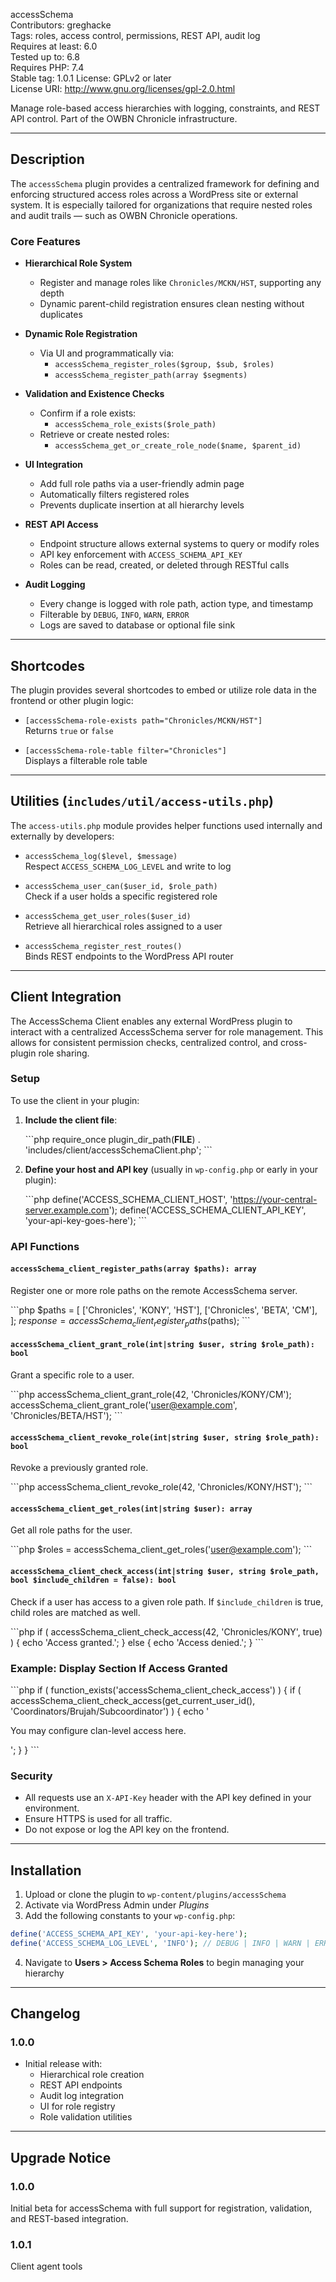  accessSchema   
Contributors: greghacke  
Tags: roles, access control, permissions, REST API, audit log  
Requires at least: 6.0  
Tested up to: 6.8  
Requires PHP: 7.4  
Stable tag: 1.0.1 
License: GPLv2 or later  
License URI: http://www.gnu.org/licenses/gpl-2.0.html  

Manage role-based access hierarchies with logging, constraints, and REST API control. Part of the OWBN Chronicle infrastructure.

---

##   Description  

The `accessSchema` plugin provides a centralized framework for defining and enforcing structured access roles across a WordPress site or external system. It is especially tailored for organizations that require nested roles and audit trails — such as OWBN Chronicle operations.

### Core Features

- **Hierarchical Role System**
  - Register and manage roles like `Chronicles/MCKN/HST`, supporting any depth
  - Dynamic parent-child registration ensures clean nesting without duplicates

- **Dynamic Role Registration**
  - Via UI and programmatically via:
    - `accessSchema_register_roles($group, $sub, $roles)`
    - `accessSchema_register_path(array $segments)`

- **Validation and Existence Checks**
  - Confirm if a role exists:
    - `accessSchema_role_exists($role_path)`
  - Retrieve or create nested roles:
    - `accessSchema_get_or_create_role_node($name, $parent_id)`

- **UI Integration**
  - Add full role paths via a user-friendly admin page
  - Automatically filters registered roles
  - Prevents duplicate insertion at all hierarchy levels

- **REST API Access**
  - Endpoint structure allows external systems to query or modify roles
  - API key enforcement with `ACCESS_SCHEMA_API_KEY`
  - Roles can be read, created, or deleted through RESTful calls

- **Audit Logging**
  - Every change is logged with role path, action type, and timestamp
  - Filterable by `DEBUG`, `INFO`, `WARN`, `ERROR`
  - Logs are saved to database or optional file sink

---

##   Shortcodes  

The plugin provides several shortcodes to embed or utilize role data in the frontend or other plugin logic:

- `[accessSchema-role-exists path="Chronicles/MCKN/HST"]`  
  Returns `true` or `false`

- `[accessSchema-role-table filter="Chronicles"]`  
  Displays a filterable role table

---

##   Utilities (`includes/util/access-utils.php`)  

The `access-utils.php` module provides helper functions used internally and externally by developers:

- `accessSchema_log($level, $message)`  
  Respect `ACCESS_SCHEMA_LOG_LEVEL` and write to log

- `accessSchema_user_can($user_id, $role_path)`  
  Check if a user holds a specific registered role

- `accessSchema_get_user_roles($user_id)`  
  Retrieve all hierarchical roles assigned to a user

- `accessSchema_register_rest_routes()`  
  Binds REST endpoints to the WordPress API router

---

## Client Integration

The AccessSchema Client enables any external WordPress plugin to interact with a centralized AccessSchema server for role management. This allows for consistent permission checks, centralized control, and cross-plugin role sharing.

### Setup

To use the client in your plugin:

1. **Include the client file**:

   \```php
   require_once plugin_dir_path(__FILE__) . 'includes/client/accessSchemaClient.php';
   \```

2. **Define your host and API key** (usually in `wp-config.php` or early in your plugin):

   \```php
   define('ACCESS_SCHEMA_CLIENT_HOST', 'https://your-central-server.example.com');
   define('ACCESS_SCHEMA_CLIENT_API_KEY', 'your-api-key-goes-here');
   \```

### API Functions

#### `accessSchema_client_register_paths(array $paths): array`

Register one or more role paths on the remote AccessSchema server.

\```php
$paths = [
    ['Chronicles', 'KONY', 'HST'],
    ['Chronicles', 'BETA', 'CM'],
];
$response = accessSchema_client_register_paths($paths);
\```

#### `accessSchema_client_grant_role(int|string $user, string $role_path): bool`

Grant a specific role to a user.

\```php
accessSchema_client_grant_role(42, 'Chronicles/KONY/CM');
accessSchema_client_grant_role('user@example.com', 'Chronicles/BETA/HST');
\```

#### `accessSchema_client_revoke_role(int|string $user, string $role_path): bool`

Revoke a previously granted role.

\```php
accessSchema_client_revoke_role(42, 'Chronicles/KONY/HST');
\```

#### `accessSchema_client_get_roles(int|string $user): array`

Get all role paths for the user.

\```php
$roles = accessSchema_client_get_roles('user@example.com');
\```

#### `accessSchema_client_check_access(int|string $user, string $role_path, bool $include_children = false): bool`

Check if a user has access to a given role path. If `$include_children` is true, child roles are matched as well.

\```php
if ( accessSchema_client_check_access(42, 'Chronicles/KONY', true) ) {
    echo 'Access granted.';
} else {
    echo 'Access denied.';
}
\```

### Example: Display Section If Access Granted

\```php
if ( function_exists('accessSchema_client_check_access') ) {
    if ( accessSchema_client_check_access(get_current_user_id(), 'Coordinators/Brujah/Subcoordinator') ) {
        echo '<p>You may configure clan-level access here.</p>';
    }
}
\```

### Security

- All requests use an `X-API-Key` header with the API key defined in your environment.
- Ensure HTTPS is used for all traffic.
- Do not expose or log the API key on the frontend.

---

##   Installation  

1. Upload or clone the plugin to `wp-content/plugins/accessSchema`  
2. Activate via WordPress Admin under *Plugins*  
3. Add the following constants to your `wp-config.php`:

```php
define('ACCESS_SCHEMA_API_KEY', 'your-api-key-here');
define('ACCESS_SCHEMA_LOG_LEVEL', 'INFO'); // DEBUG | INFO | WARN | ERROR
```

4. Navigate to **Users > Access Schema Roles** to begin managing your hierarchy

---

##   Changelog  

### 1.0.0
- Initial release with:
  - Hierarchical role creation
  - REST API endpoints
  - Audit log integration
  - UI for role registry
  - Role validation utilities

---

##   Upgrade Notice  

### 1.0.0
Initial beta for accessSchema with full support for registration, validation, and REST-based integration.

### 1.0.1
Client agent tools